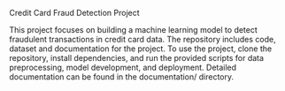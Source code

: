 Credit Card Fraud Detection Project

This project focuses on building a machine learning model to detect fraudulent transactions in credit card data. 
The repository includes code, dataset and documentation for the project. 
To use the project, clone the repository, install dependencies, and run the provided scripts for data preprocessing, model development, and deployment. 
Detailed documentation can be found in the documentation/ directory.
